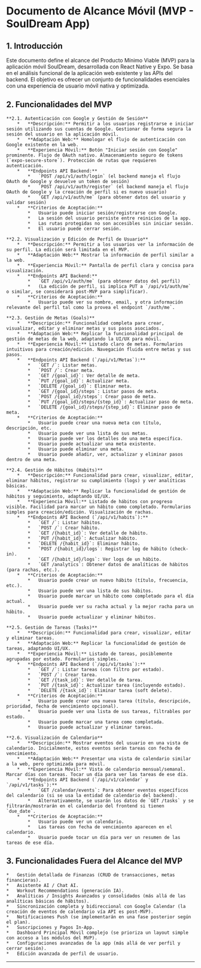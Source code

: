 # Documento de Alcance Móvil (MVP - SoulDream App)

## 1. Introducción
Este documento define el alcance del Producto Mínimo Viable (MVP) para la aplicación móvil SoulDream, desarrollada con React Native y Expo. Se basa en el análisis funcional de la aplicación web existente y las APIs del backend. El objetivo es ofrecer un conjunto de funcionalidades esenciales con una experiencia de usuario móvil nativa y optimizada.

## 2. Funcionalidades del MVP

    **2.1. Autenticación con Google y Gestión de Sesión**
        *   **Descripción:** Permitir a los usuarios registrarse e iniciar sesión utilizando sus cuentas de Google. Gestionar de forma segura la sesión del usuario en la aplicación móvil.
        *   **Adaptación Web:** Homologar el flujo de autenticación con Google existente en la web.
        *   **Experiencia Móvil:** Botón "Iniciar sesión con Google" prominente. Flujo de OAuth nativo. Almacenamiento seguro de tokens (`expo-secure-store`). Protección de rutas que requieren autenticación.
        *   **Endpoints API Backend:**
            *   `POST /api/v1/auth/login` (el backend maneja el flujo OAuth de Google y devuelve un token de sesión)
            *   `POST /api/v1/auth/register` (el backend maneja el flujo OAuth de Google y la creación de perfil si es nuevo usuario)
            *   `GET /api/v1/auth/me` (para obtener datos del usuario y validar sesión)
        *   **Criterios de Aceptación:**
            *   Usuario puede iniciar sesión/registrarse con Google.
            *   La sesión del usuario persiste entre reinicios de la app.
            *   Las rutas protegidas no son accesibles sin iniciar sesión.
            *   El usuario puede cerrar sesión.

    **2.2. Visualización y Edición de Perfil de Usuario**
        *   **Descripción:** Permitir a los usuarios ver la información de su perfil. La edición será limitada en el MVP.
        *   **Adaptación Web:** Mostrar la información de perfil similar a la web.
        *   **Experiencia Móvil:** Pantalla de perfil clara y concisa para visualización.
        *   **Endpoints API Backend:**
            *   `GET /api/v1/auth/me` (para obtener datos del perfil)
            *   (La edición de perfil, si implica PUT a `/api/v1/auth/me` o similar, se considerará post-MVP para simplificar).
        *   **Criterios de Aceptación:**
            *   Usuario puede ver su nombre, email, y otra información relevante del perfil tal como la provea el endpoint `/auth/me`.

    **2.3. Gestión de Metas (Goals)**
        *   **Descripción:** Funcionalidad completa para crear, visualizar, editar y eliminar metas y sus pasos asociados.
        *   **Adaptación Web:** Replicar la funcionalidad principal de gestión de metas de la web, adaptando la UI/UX para móvil.
        *   **Experiencia Móvil:** Listado claro de metas. Formularios intuitivos para creación/edición. Navegación fluida entre metas y sus pasos.
        *   **Endpoints API Backend (`/api/v1/Metas`):**
            *   `GET /`: Listar metas.
            *   `POST /`: Crear meta.
            *   `GET /{goal_id}`: Ver detalle de meta.
            *   `PUT /{goal_id}`: Actualizar meta.
            *   `DELETE /{goal_id}`: Eliminar meta.
            *   `GET /{goal_id}/steps`: Listar pasos de meta.
            *   `POST /{goal_id}/steps`: Crear paso de meta.
            *   `PUT /{goal_id}/steps/{step_id}`: Actualizar paso de meta.
            *   `DELETE /{goal_id}/steps/{step_id}`: Eliminar paso de meta.
        *   **Criterios de Aceptación:**
            *   Usuario puede crear una nueva meta con título, descripción, etc.
            *   Usuario puede ver una lista de sus metas.
            *   Usuario puede ver los detalles de una meta específica.
            *   Usuario puede actualizar una meta existente.
            *   Usuario puede eliminar una meta.
            *   Usuario puede añadir, ver, actualizar y eliminar pasos dentro de una meta.

    **2.4. Gestión de Hábitos (Habits)**
        *   **Descripción:** Funcionalidad para crear, visualizar, editar, eliminar hábitos, registrar su cumplimiento (logs) y ver analíticas básicas.
        *   **Adaptación Web:** Replicar la funcionalidad de gestión de hábitos y seguimiento, adaptando UI/UX.
        *   **Experiencia Móvil:** Listado de hábitos con progreso visible. Facilidad para marcar un hábito como completado. Formularios simples para creación/edición. Visualización de rachas.
        *   **Endpoints API Backend (`/api/v1/habits`):**
            *   `GET /`: Listar hábitos.
            *   `POST /`: Crear hábito.
            *   `GET /{habit_id}`: Ver detalle de hábito.
            *   `PUT /{habit_id}`: Actualizar hábito.
            *   `DELETE /{habit_id}`: Eliminar hábito.
            *   `POST /{habit_id}/logs`: Registrar log de hábito (check-in).
            *   `GET /{habit_id}/logs`: Ver logs de un hábito.
            *   `GET /analytics`: Obtener datos de analíticas de hábitos (para rachas, etc.).
        *   **Criterios de Aceptación:**
            *   Usuario puede crear un nuevo hábito (título, frecuencia, etc.).
            *   Usuario puede ver una lista de sus hábitos.
            *   Usuario puede marcar un hábito como completado para el día actual.
            *   Usuario puede ver su racha actual y la mejor racha para un hábito.
            *   Usuario puede actualizar y eliminar hábitos.

    **2.5. Gestión de Tareas (Tasks)**
        *   **Descripción:** Funcionalidad para crear, visualizar, editar y eliminar tareas.
        *   **Adaptación Web:** Replicar la funcionalidad de gestión de tareas, adaptando UI/UX.
        *   **Experiencia Móvil:** Listado de tareas, posiblemente agrupadas por estado. Formularios simples.
        *   **Endpoints API Backend (`/api/v1/tasks`):**
            *   `GET /`: Listar tareas (con filtro por estado).
            *   `POST /`: Crear tarea.
            *   `GET /{task_id}`: Ver detalle de tarea.
            *   `PUT /{task_id}`: Actualizar tarea (incluyendo estado).
            *   `DELETE /{task_id}`: Eliminar tarea (soft delete).
        *   **Criterios de Aceptación:**
            *   Usuario puede crear una nueva tarea (título, descripción, prioridad, fecha de vencimiento opcional).
            *   Usuario puede ver una lista de sus tareas, filtrables por estado.
            *   Usuario puede marcar una tarea como completada.
            *   Usuario puede actualizar y eliminar tareas.

    **2.6. Visualización de Calendario**
        *   **Descripción:** Mostrar eventos del usuario en una vista de calendario. Inicialmente, estos eventos serán tareas con fecha de vencimiento.
        *   **Adaptación Web:** Presentar una vista de calendario similar a la web, pero optimizada para móvil.
        *   **Experiencia Móvil:** Vista de calendario mensual/semanal. Marcar días con tareas. Tocar un día para ver las tareas de ese día.
        *   **Endpoints API Backend (`/api/v1/calendar` y `/api/v1/tasks`):**
            *   `GET /calendar/events`: Para obtener eventos específicos del calendario (si se usa la entidad de calendario del backend).
            *   Alternativamente, se usarán los datos de `GET /tasks` y se filtrarán/mostrarán en el calendario del frontend si tienen `due_date`.
        *   **Criterios de Aceptación:**
            *   Usuario puede ver un calendario.
            *   Las tareas con fecha de vencimiento aparecen en el calendario.
            *   Usuario puede tocar un día para ver un resumen de las tareas de ese día.

## 3. Funcionalidades Fuera del Alcance del MVP
    *   Gestión detallada de Finanzas (CRUD de transacciones, metas financieras).
    *   Asistente AI / Chat AI.
    *   Workout Recommendations (generación IA).
    *   Analíticas / Insights Avanzados y consolidados (más allá de las analíticas básicas de hábitos).
    *   Sincronización completa y bidireccional con Google Calendar (la creación de eventos de calendario vía API es post-MVP).
    *   Notificaciones Push (se implementarán en una fase posterior según el plan).
    *   Suscripciones y Pagos In-App.
    *   Dashboard Principal Móvil complejo (se prioriza un layout simple con acceso a los módulos del MVP).
    *   Configuraciones avanzadas de la app (más allá de ver perfil y cerrar sesión).
    *   Edición avanzada de perfil de usuario.

--- 